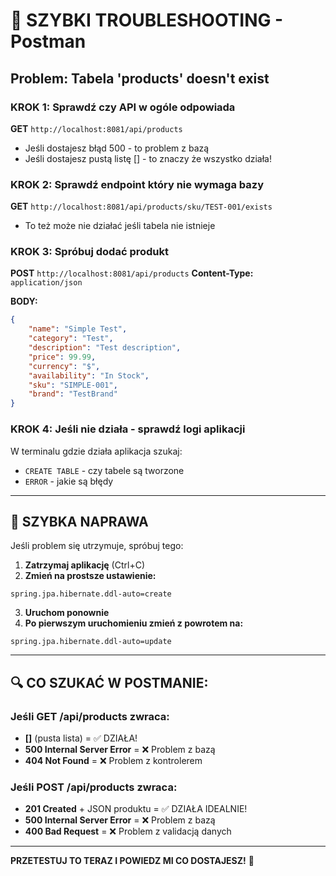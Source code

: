 # 🔧 SZYBKI TROUBLESHOOTING - Postman

## Problem: Tabela 'products' doesn't exist

### KROK 1: Sprawdź czy API w ogóle odpowiada

**GET** `http://localhost:8081/api/products`
- Jeśli dostajesz błąd 500 - to problem z bazą
- Jeśli dostajesz pustą listę [] - to znaczy że wszystko działa!

### KROK 2: Sprawdź endpoint który nie wymaga bazy

**GET** `http://localhost:8081/api/products/sku/TEST-001/exists`
- To też może nie działać jeśli tabela nie istnieje

### KROK 3: Spróbuj dodać produkt

**POST** `http://localhost:8081/api/products`
**Content-Type:** `application/json`

**BODY:**
```json
{
    "name": "Simple Test",
    "category": "Test",
    "description": "Test description",
    "price": 99.99,
    "currency": "$",
    "availability": "In Stock",
    "sku": "SIMPLE-001",
    "brand": "TestBrand"
}
```

### KROK 4: Jeśli nie działa - sprawdź logi aplikacji

W terminalu gdzie działa aplikacja szukaj:
- `CREATE TABLE` - czy tabele są tworzone
- `ERROR` - jakie są błędy

---

## 🚨 SZYBKA NAPRAWA

Jeśli problem się utrzymuje, spróbuj tego:

1. **Zatrzymaj aplikację** (Ctrl+C)
2. **Zmień na prostsze ustawienie:**

```properties
spring.jpa.hibernate.ddl-auto=create
```

3. **Uruchom ponownie**
4. **Po pierwszym uruchomieniu zmień z powrotem na:**

```properties
spring.jpa.hibernate.ddl-auto=update
```

---

## 🔍 CO SZUKAĆ W POSTMANIE:

### Jeśli GET /api/products zwraca:
- **[]** (pusta lista) = ✅ DZIAŁA!
- **500 Internal Server Error** = ❌ Problem z bazą
- **404 Not Found** = ❌ Problem z kontrolerem

### Jeśli POST /api/products zwraca:
- **201 Created** + JSON produktu = ✅ DZIAŁA IDEALNIE!
- **500 Internal Server Error** = ❌ Problem z bazą
- **400 Bad Request** = ❌ Problem z validacją danych

---

**PRZETESTUJ TO TERAZ I POWIEDZ MI CO DOSTAJESZ!** 🚀
